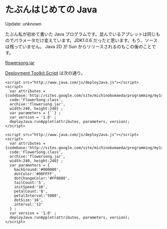 たぶんはじめての Java
=====

Update: unknown

たぶん私が初めて書いた Java プログラムです。並んでいるアプレットは同じものでパラメータだけ変えています。JDK1.0.6 だったと思います。もう、ソースは残っていません。 Java 2D が Sun からリリースされるのもこの後のことです。

[flowersong.jar](my1stjava/flowersong.jar)



[Deployment Toolkit Script](http://download.oracle.com/javase/6/docs/technotes/guides/jweb/deployment_advice.html) は次の通り。

```
<script src="http://www.java.com/js/deployJava.js"></script>
<script>
  var attributes = {codebase:'http://sites.google.com/site/michinobumaeda/programming/my1stjava/',
  code:'FlowerSong.class',
  archive:'flowersong.jar',
  width:240, height:240} ;
  var parameters = {``} ;
  var version = '1.0' ;
  deployJava.runApplet(attributes, parameters, version);
</script>

<script src="http://www.java.com/js/deployJava.js"></script>
<script>
  var attributes = {codebase:'http://sites.google.com/site/michinobumaeda/programming/my1stjava/',
  code:'FlowerSong.class',
  archive:'flowersong.jar',
  width:240, height:240} ;
  var parameters = {
    backGround:'#000000',
    dotColor:'#00FFFF',
    dotChangeColor:'#FF8888',
    tailCount:'5',
    initSpeed:'10',
    petalCount:'8',
    petalInterval:'5000',
    dotSize:'16',
    interval:'12'
  } ;
  var version = '1.0' ;
  deployJava.runApplet(attributes, parameters, version);
</script>
```
